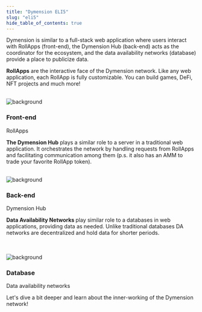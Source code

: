 ```yaml
---
title: "Dymension ELI5"
slug: "eli5"
hide_table_of_contents: true
---
```


Dymension is similar to a full-stack web application where users interact with RollApps (front-end), the Dymension Hub (back-end) acts as the coordinator for the ecosystem, and the data availability networks (database) provide a place to publicize data.

<b>RollApps</b> are the interactive face of the Dymension network. Like any web application, each RollApp is fully customizable. You can build games, DeFi, NFT projects and much more!
<br />
<br />

<div class="card image-card light-background">
    <img class="background" src={require('./images/modular-architecture-execution.png').default} alt="background" />
    <div class="card-body">
        <h3 class="card-title">Front-end</h3>
        <p class="card-text">RollApps</p>
    </div>
</div>

<b>The Dymension Hub</b> plays a similar role to a server in a traditional web application. It orchestrates the network by handling requests from RollApps and facilitating communication among them (p.s. it also has an AMM to trade your favorite RollApp token).
<br />
<br />

<div class="card image-card light-background">
    <img class="background" src={require('./images/modular-architecture-settlement.png').default} alt="background" />
    <div class="card-body">
        <h3 class="card-title">Back-end</h3>
        <p class="card-text">Dymension Hub</p>
    </div>
</div>

<b> Data Availability Networks </b> play similar role to a databases in web applications, providing data as needed. Unlike traditional databases DA networks are decentralized and hold data for shorter periods.

<br />
<br />

<div class="card image-card light-background">
    <img class="background" src={require('./images/modular-architecture-da.png').default} alt="background" />
    <div class="card-body">
        <h3 class="card-title">Database</h3>
        <p class="card-text">Data availability networks</p>
    </div>
</div>

Let's dive a bit deeper and learn about the inner-working of the Dymension network!
